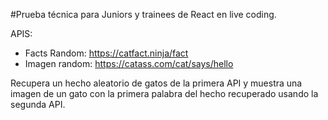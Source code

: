 #Prueba técnica para Juniors y trainees de React en live coding.

APIS:

- Facts Random: https://catfact.ninja/fact
- Imagen random: https://catass.com/cat/says/hello

Recupera un hecho aleatorio de gatos de la primera API y muestra una imagen de un gato con la primera palabra del hecho recuperado usando la segunda API.